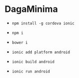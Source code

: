 # DagaMinima
- ``npm install -g cordova ionic``

- ``npm i``
- ``bower i``
- ``ionic add platform android``
- ``ionic build android``
- ``ionic run android``
